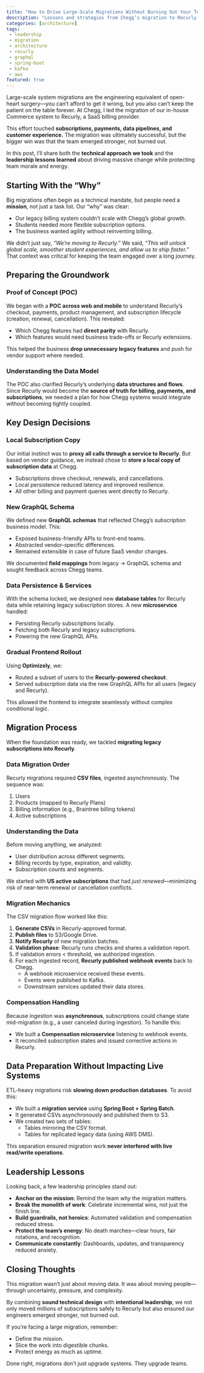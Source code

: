 ```yaml
---
title: "How to Drive Large-Scale Migrations Without Burning Out Your Team"
description: "Lessons and strategies from Chegg’s migration to Recurly — balancing technical complexity with protecting team energy."
categories: [architecture]
tags: 
 - leadership
 - migration
 - architecture
 - recurly
 - graphql
 - spring-boot
 - kafka
 - aws
featured: true
---
```


Large-scale system migrations are the engineering equivalent of open-heart surgery—you can’t afford to get it wrong, but you also can’t keep the patient on the table forever. At Chegg, I led the migration of our in-house Commerce system to Recurly, a SaaS billing provider.  

This effort touched **subscriptions, payments, data pipelines, and customer experience.** The migration was ultimately successful, but the bigger win was that the team emerged stronger, not burned out.  

In this post, I’ll share both the **technical approach we took** and the **leadership lessons learned** about driving massive change while protecting team morale and energy.  



## Starting With the “Why”

Big migrations often begin as a technical mandate, but people need a **mission**, not just a task list. Our “why” was clear:  

- Our legacy billing system couldn’t scale with Chegg’s global growth.  
- Students needed more flexible subscription options.  
- The business wanted agility without reinventing billing.  

We didn’t just say, *“We’re moving to Recurly.”* We said, *“This will unlock global scale, smoother student experiences, and allow us to ship faster.”* That context was critical for keeping the team engaged over a long journey.  



## Preparing the Groundwork

### Proof of Concept (POC)  
We began with a **POC across web and mobile** to understand Recurly’s checkout, payments, product management, and subscription lifecycle (creation, renewal, cancellation). This revealed:  
- Which Chegg features had **direct parity** with Recurly.  
- Which features would need business trade-offs or Recurly extensions.  

This helped the business **drop unnecessary legacy features** and push for vendor support where needed.  

### Understanding the Data Model  
The POC also clarified Recurly’s underlying **data structures and flows**. Since Recurly would become the **source of truth for billing, payments, and subscriptions**, we needed a plan for how Chegg systems would integrate without becoming tightly coupled.  



## Key Design Decisions

### Local Subscription Copy  
Our initial instinct was to **proxy all calls through a service to Recurly**. But based on vendor guidance, we instead chose to **store a local copy of subscription data** at Chegg.  
- Subscriptions drove checkout, renewals, and cancellations.  
- Local persistence reduced latency and improved resilience.  
- All other billing and payment queries went directly to Recurly.  

### New GraphQL Schema  
We defined new **GraphQL schemas** that reflected Chegg’s subscription business model. This:  
- Exposed business-friendly APIs to front-end teams.  
- Abstracted vendor-specific differences.  
- Remained extensible in case of future SaaS vendor changes.  

We documented **field mappings** from legacy → GraphQL schema and sought feedback across Chegg teams.  

### Data Persistence & Services  
With the schema locked, we designed new **database tables** for Recurly data while retaining legacy subscription stores. A new **microservice** handled:  
- Persisting Recurly subscriptions locally.  
- Fetching both Recurly and legacy subscriptions.  
- Powering the new GraphQL APIs.  

### Gradual Frontend Rollout  
Using **Optimizely**, we:  
- Routed a subset of users to the **Recurly-powered checkout**.  
- Served subscription data via the new GraphQL APIs for all users (legacy and Recurly).  

This allowed the frontend to integrate seamlessly without complex conditional logic.  



## Migration Process

When the foundation was ready, we tackled **migrating legacy subscriptions into Recurly**.  

### Data Migration Order  
Recurly migrations required **CSV files**, ingested asynchronously. The sequence was:  
1. Users  
2. Products (mapped to Recurly Plans)  
3. Billing information (e.g., Braintree billing tokens)  
4. Active subscriptions  

### Understanding the Data  
Before moving anything, we analyzed:  
- User distribution across different segments.  
- Billing records by type, expiration, and validity.  
- Subscription counts and segments.  

We started with **US active subscriptions** that had *just renewed*—minimizing risk of near-term renewal or cancellation conflicts.  

### Migration Mechanics  
The CSV migration flow worked like this:  
1. **Generate CSVs** in Recurly-approved format.  
2. **Publish files** to S3/Google Drive.  
3. **Notify Recurly** of new migration batches.  
4. **Validation phase**: Recurly runs checks and shares a validation report.  
5. If validation errors < threshold, we authorized ingestion.  
6. For each ingested record, **Recurly published webhook events** back to Chegg.  
   - A webhook microservice received these events.  
   - Events were published to Kafka.  
   - Downstream services updated their data stores.  

### Compensation Handling  
Because ingestion was **asynchronous**, subscriptions could change state mid-migration (e.g., a user canceled during ingestion). To handle this:  
- We built a **Compensation microservice** listening to webhook events.  
- It reconciled subscription states and issued corrective actions in Recurly.  



## Data Preparation Without Impacting Live Systems

ETL-heavy migrations risk **slowing down production databases**. To avoid this:  
- We built a **migration service** using **Spring Boot + Spring Batch**.  
- It generated CSVs asynchronously and published them to S3.  
- We created two sets of tables:  
  - Tables mirroring the CSV format.  
  - Tables for replicated legacy data (using AWS DMS).  

This separation ensured migration work **never interfered with live read/write operations**.  



## Leadership Lessons

Looking back, a few leadership principles stand out:  

- **Anchor on the mission**: Remind the team *why* the migration matters.  
- **Break the monolith of work**: Celebrate incremental wins, not just the finish line.  
- **Build guardrails, not heroics**: Automated validation and compensation reduced stress.  
- **Protect the team’s energy**: No death marches—clear hours, fair rotations, and recognition.  
- **Communicate constantly**: Dashboards, updates, and transparency reduced anxiety.  



## Closing Thoughts

This migration wasn’t just about moving data. It was about moving people—through uncertainty, pressure, and complexity.  

By combining **sound technical design** with **intentional leadership**, we not only moved millions of subscriptions safely to Recurly but also ensured our engineers emerged stronger, not burned out.  

If you’re facing a large migration, remember:  
- Define the mission.  
- Slice the work into digestible chunks.  
- Protect energy as much as uptime.  

Done right, migrations don’t just upgrade systems. They upgrade teams.  
